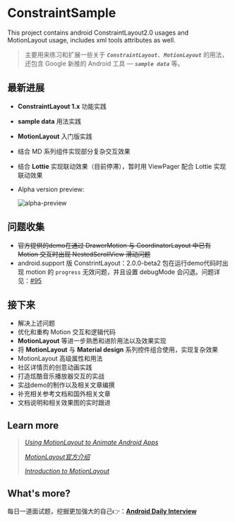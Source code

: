 # ConstraintSample
This project contains android ConstraintLayout2.0 usages and MotionLayout usage, includes xml tools attributes as well.

> 主要用来练习和扩展一些关于 ***`ConstraintLayout`***、***`MotionLayout`***  的用法，还包含 Google 新推的 Android 工具 — ***`sample data`*** 等。

## 最新进展

- **ConstraintLayout 1.x** 功能实践

- **sample data** 用法实践

- **MotionLayout** 入门版实践

- 结合 MD 系列组件实现部分复杂交互效果

- 结合 **Lottie** 实现联动效果（目前停滞），暂时用 ViewPager 配合 Lottie 实现联动效果

- Alpha version preview:

  ![alpha-preview](https://github.com/Moosphan/ConstraintSample/blob/0a3de4f5d42049d599a5f768225c922808ceb324/arts/motion_preview.gif)



## 问题收集

- ~~官方提供的demo在通过 DrawerMotion 与 CoordinatorLayout 中已有 Motion 交互时出现 NestedScrollView 滑动问题~~
- android.support 版 ConstrintLayout：2.0.0-beta2 包在运行demo代码时出现 motion 的 `progress` 无效问题，并且设置 debugMode 会闪退。问题详见：[#95](https://github.com/googlesamples/android-ConstraintLayoutExamples/issues/95)

## 接下来

- 解决上述问题
- 优化和重构 Motion 交互和逻辑代码
- **MotionLayout** 等进一步熟悉和进阶用法以及效果实现
- 将 **MotionLayout** 与 **Material design** 系列控件组合使用，实现复杂效果
- MotionLayout 高级属性和用法
- 社区详情页的创意动画实践
- 打造炫酷音乐播放器交互的实战
- 实战demo的制作以及相关文章编撰
- 补充相关参考文档和国外相关文章
- 文档说明和相关效果图的实时跟进

## Learn more

> *[Using MotionLayout to Animate Android Apps](https://codelabs.developers.google.com/codelabs/motion-layout/index.html?index=..%2F..index#0)*
>
> *[MotionLayout官方介绍](https://developer.android.com/training/constraint-layout/motion-layout)*
>
> *[Introduction to MotionLayout](https://medium.com/google-developers/introduction-to-motionlayout-part-i-29208674b10d)*

## What's more?

每日一道面试题，挖掘更加强大的自己👉：[**Android Daily Interview**](https://github.com/Moosphan/Android-Daily-Interview)